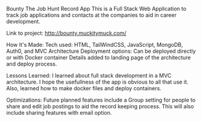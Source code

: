 
Bounty 
The Job Hunt Record App
This is a Full Stack Web Application to track job applications and contacts at the companies to aid in career development.

Link to project: http://bounty.muckitymuck.com/



How It's Made:
Tech used: HTML, TailWindCSS, JavaScript, MongoDB, Auth0, and MVC Architecture
Deployment options: Can be deployed directly or with Docker container
Details added to landing page of the architecture and deploy process.

Lessons Learned:
I learned about full stack development in a MVC architecture. I hope the usefullness of the app is obvious to all that use it.
Also, learned how to make docker files and deploy containers.

Optimizations:
Future planned features include a Group setting for people to share and edit job postings to aid the record keeping process.  This will also include sharing features with email option.
